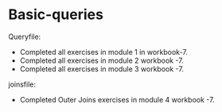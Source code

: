 # Basic-queries

Queryfile:
- Completed all exercises in module 1 in workbook-7.
- Completed all exercises in module 2 workbook -7.
- Completed all exercises in module 3 workbook -7.

joinsfile:
-  Completed Outer Joins exercises in module 4 workbook -7.
